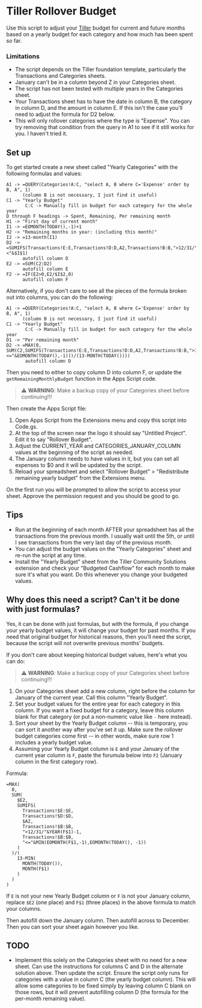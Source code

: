 # Tiller Rollover Budget

Use this script to adjust your [Tiller](https://www.tillerhq.com/) budget for
current and future months based on a yearly budget for each category and how
much has been spent so far.

### Limitations

* The script depends on the Tiller foundation template, particularly the
  Transactions and Categories sheets.
* January can't be in a column beyond Z in your Categories sheet.
* The script has not been tested with multiple years in the Categories sheet.
* Your Transactions sheet has to have the date in column B, the category in
  column D, and the amount in column E. If this isn't the case you'll need to
  adjust the formula for D2 below.
* This will only rollover categories where the type is "Expense". You can try
  removing that condition from the query in A1 to see if it still works for
  you. I haven't tried it.


## Set up

To get started create a new sheet called "Yearly Categories" with the following
formulas and values:

```
A1 -> =QUERY(Categories!A:C, "select A, B where C='Expense' order by B, A", 1)
      (column B is not necessary, I just find it useful)
C1 -> "Yearly Budget"
       C:C -> Manually fill in budget for each category for the whole year
D through F headings -> Spent, Remaining, Per remaining month
H1 -> "First day of current month"
I1 -> =EOMONTH(TODAY(),-1)+1
H2 -> "Remaining months in year: (including this month)"
I2 -> =13-month(I1)
D2 -> =SUMIFS(Transactions!E:E,Transactions!D:D,A2,Transactions!B:B,">12/31/"&YEAR(TODAY())-1,Transactions!B:B,"<"&$I$1)
      autofill column D
E2 -> =SUM(C2:D2)
      autofill column E
F2 -> =IF(E2>0,E2/$I$2,0)
      autofill column F
```

Alternatively, if you don't care to see all the pieces of the formula broken out
into columns, you can do the following:

```
A1 -> =QUERY(Categories!A:C, "select A, B where C='Expense' order by B, A", 1)
      (column B is not necessary, I just find it useful)
C1 -> "Yearly Budget"
       C:C -> Manually fill in budget for each category for the whole year
D1 -> "Per remaining month"
D2 -> =MAX(0, SUM(C2,SUMIFS(Transactions!E:E,Transactions!D:D,A2,Transactions!B:B,">12/31/"&YEAR(TODAY())-1,Transactions!B:B,"<="&EOMONTH(TODAY(),-1)))/(13-MONTH(TODAY())))
       autofill column D
```

Then you need to either to copy column D into column F, or update the
`getRemainingMonthlyBudget` function in the Apps Script code.

> :warning: **WARNING**: Make a backup copy of your Categories sheet before continuing!!!


Then create the Apps Script file:

1. Open Apps Script from the Extensions menu and copy this script into Code.gs.
2. At the top of the screen near the logo it should say "Untitled Project".
   Edit it to say "Rollover Budget".
3. Adjust the CURRENT_YEAR and CATEGORIES_JANUARY_COLUMN values at the
   beginning of the script as needed.
4. The January column needs to have values in it, but you can set all expenses 
   to $0 and it will be updated by the script.
5. Reload your spreadsheet and select "Rollover Budget" > "Redistribute
   remaining yearly budget" from the Extensions menu.

On the first run you will be prompted to allow the script to access your sheet.
Approve the permission request and you should be good to go.


## Tips

* Run at the beginning of each month AFTER your spreadsheet has all the
  transactions from the previous month. I usually wait until the 5th, or until
  I see transactions from the very last day of the previous month.
* You can adjust the budget values on the "Yearly Categories" sheet and re-run
  the script at any time.
* Install the "Yearly Budget" sheet from the Tiller Community Solutions
  extension and check your "Budgeted Cashflow" for each month to make sure it's
  what you want. Do this whenever you change your budgeted values.


## Why does this need a script? Can't it be done with just formulas?

Yes, it can be done with just formulas, but with the formula, if you change
your yearly budget values, it will change your budget for past months. If you
need that original budget for historical reasons, then you'll need the script,
because the script will not overwrite previous months' budgets.

If you don't care about keeping historical budget values, here's what you can
do:

> :warning: **WARNING**: Make a backup copy of your Categories sheet before continuing!!!

1. On your Categories sheet add a new column, right before the column for
   January of the current year. Call this column "Yearly Budget".
2. Set your budget values for the entire year for each category in this column.
   If you want a fixed budget for a category, leave this column blank for that
   category (or put a non-numeric value like `-` here instead).
3. Sort your sheet by the Yearly Budget column -- this is temporary, you can
   sort it another way after you've set it up. Make sure the rollover budget
   categories come first -- in other words, make sure row 1 includes a yearly
   budget value.
4. Assuming your Yearly Budget column is `E` and your January of the current
   year column is `F`, paste the forumula below into `F2` (January column in
   the first category row).

Formula:

```
=MAX(
  0,
  SUM(
    $E2,
    SUMIFS(
      Transactions!$E:$E,
      Transactions!$D:$D,
      $A2,
      Transactions!$B:$B,
      ">12/31/"&YEAR(F$1)-1,
      Transactions!$B:$B,
      "<="&MIN(EOMONTH(F$1,-1),EOMONTH(TODAY(), -1))
    )
  )/(
    13-MIN(
      MONTH(TODAY()),
      MONTH(F$1)
    )
  )
)
```

If `E` is not your new Yearly Budget column or `F` is not your January column,
replace `$E2` (one place) and `F$1` (three places) in the above formula to
match your columns.

Then autofill down the January column. Then autofill across to December. Then
you can sort your sheet again however you like.


## TODO

* Implement this solely on the Categories sheet with no need for a new sheet.
  Can use the instructions for columns C and D in the alternate solution above.
  Then update the script. Ensure the script only runs for categories with a
  value in column C (the yearly budget column). This will allow some
  categories to be fixed simply by leaving column C blank on those rows, but
  it will prevent autofilling column D (the formula for the per-month
  remaining value).
